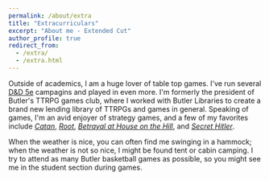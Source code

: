 ```yaml
---
permalink: /about/extra
title: "Extracurriculars"
excerpt: "About me - Extended Cut"
author_profile: true
redirect_from: 
  - /extra/
  - /extra.html
---
```


Outside of academics, I am a huge lover of table top games. I've run several [D&D 5e](https://en.wikipedia.org/wiki/Dungeons_%26_Dragons) campagins and played in even more. I'm formerly the president of Butler's TTRPG games club, where I worked with Butler Libraries to create a brand new lending library of TTRPGs and games in general. Speaking of games, I'm an avid enjoyer of strategy games, and a few of my favorites include *[Catan](https://en.wikipedia.org/wiki/Catan)*, *[Root](https://en.wikipedia.org/wiki/Root_(board_game))*, *[Betrayal at House on the Hill](https://en.wikipedia.org/wiki/Betrayal_at_House_on_the_Hill)*, and *[Secret Hitler](https://en.wikipedia.org/wiki/Secret_Hitler)*.

When the weather is nice, you can often find me swinging in a hammock; when the weather is not so nice, I might be found tent or cabin camping. I try to attend as many Butler basketball games as possible, so you might see me in the student section during games.

